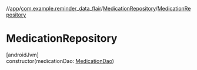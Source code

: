 //[app](../../../index.md)/[com.example.reminder_data_flair](../index.md)/[MedicationRepository](index.md)/[MedicationRepository](-medication-repository.md)

# MedicationRepository

[androidJvm]\
constructor(medicationDao: [MedicationDao](../-medication-dao/index.md))
